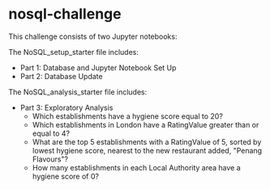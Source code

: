 # nosql-challenge

This challenge consists of two Jupyter notebooks:

The NoSQL_setup_starter file includes:
- Part 1: Database and Jupyter Notebook Set Up
- Part 2: Database Update

The NoSQL_analysis_starter file includes:
- Part 3: Exploratory Analysis
    * Which establishments have a hygiene score equal to 20?
    * Which establishments in London have a RatingValue greater than or equal to 4?
    * What are the top 5 establishments with a RatingValue of 5, sorted by lowest hygiene score, nearest to the new restaurant added, "Penang Flavours"?
    * How many establishments in each Local Authority area have a hygiene score of 0?
